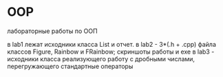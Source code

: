 OOP
===

лабораторные работы по ООП

в lab1 лежат исходники класса List и отчет.
в lab2 - 3*(.h + .cpp) файла классов Figure, Rainbow и FRainbow; скриншоты работы и exe
в lab3 - исходники класса реализующего работу с дробными числами, перегружающего стандартные операторы

